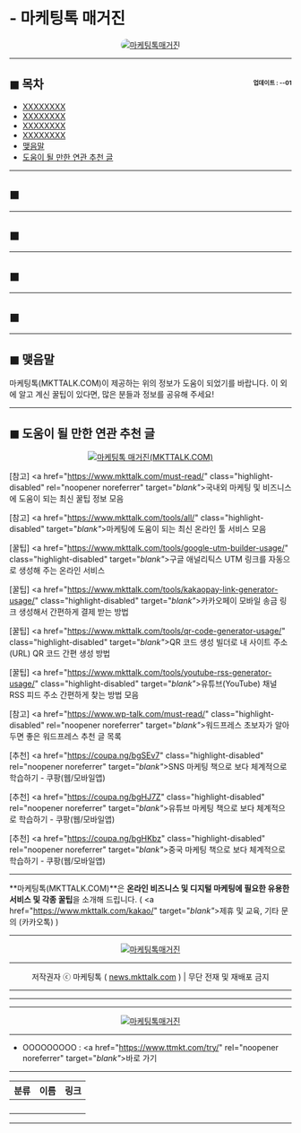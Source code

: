 # - 마케팅톡 매거진

<center><a href="https://www.mkttalk.com/kakao/" rel="noopener noreferrer" target="_blank"_><img src="https://hellotblog.files.wordpress.com/2019/01/mkttalk-youtube-300x300.png" style="max-width:100%; border-radius:1rem;" alt="마케팅톡매거진"></a></center>

<!-- <a name="index"></a> -->
***
## ◼︎ 목차 <span style="font-size:0.5em; float:right; padding:0.5em 0 0;"><i class="fas fa-clock"></i> 업데이트 : <span class="post-year"></span>-<span class="post-month-digits"></span>-01</span>

- [XXXXXXXX](#index-00)
- [XXXXXXXX](#index-01)
- [XXXXXXXX](#index-02)
- [XXXXXXXX](#index-03)
- [맺음말](#index-epilogue)
- [도움이 될 만한 연관 추천 글](#recommendation)

<!-- <a name="index-00"></a> -->
***
## ◼︎

<!-- <a name="index-01"></a> -->
***
## ◼︎

<!-- <a name="index-02"></a> -->
***
## ◼︎

<!-- <a name="index-03"></a> -->
***
## ◼︎

<!-- <a name="index-epilogue"></a> -->
***
## ◼︎ 맺음말

마케팅톡(MKTTALK.COM)이 제공하는 위의 정보가 도움이 되었기를 바랍니다.
이 외에 알고 계신 꿀팁이 있다면, 많은 분들과 정보를 공유해 주세요!

<!-- <a name="recommendation"></a> -->
***
## ◼︎ 도움이 될 만한 연관 추천 글

<center><a href="https://www.mkttalk.com/kakao/" rel="noopener noreferrer" target="_blank"_><img src="https://hellotblog.files.wordpress.com/2019/04/ttmkt-logo-girl-round-02-120x120.png" style="max-width:100%;" alt="마케팅톡 매거진(MKTTALK.COM)"></a></center>

[참고] <a href="https://www.mkttalk.com/must-read/" class="highlight-disabled" rel="noopener noreferrer" target="_blank"_>국내외 마케팅 및 비즈니스에 도움이 되는 최신 꿀팁 정보 모음</a>

[참고] <a href="https://www.mkttalk.com/tools/all/" class="highlight-disabled" target="_blank"_>마케팅에 도움이 되는 최신 온라인 툴 서비스 모음</a>

[꿀팁] <a href="https://www.mkttalk.com/tools/google-utm-builder-usage/" class="highlight-disabled" target="_blank"_>구글 애널리틱스 UTM 링크를 자동으로 생성해 주는 온라인 서비스</a>

[꿀팁] <a href="https://www.mkttalk.com/tools/kakaopay-link-generator-usage/" class="highlight-disabled" target="_blank"_>카카오페이 모바일 송금 링크 생성해서 간편하게 결제 받는 방법</a>

[꿀팁] <a href="https://www.mkttalk.com/tools/qr-code-generator-usage/" class="highlight-disabled" target="_blank"_>QR 코드 생성 빌더로 내 사이트 주소(URL) QR 코드 간편 생성 방법</a>

[꿀팁] <a href="https://www.mkttalk.com/tools/youtube-rss-generator-usage/" class="highlight-disabled" target="_blank"_>유튜브(YouTube) 채널 RSS 피드 주소 간편하게 찾는 방법 모음</a>

[참고] <a href="https://www.wp-talk.com/must-read/" class="highlight-disabled" rel="noopener noreferrer" target="_blank"_>워드프레스 초보자가 알아두면 좋은 워드프레스 추천 글 목록</a>

[추천] <a href="https://coupa.ng/bgSEv7" class="highlight-disabled" rel="noopener noreferrer" target="_blank"_>SNS 마케팅 책으로 보다 체계적으로 학습하기 - 쿠팡(웹/모바일앱)</a>

[추천] <a href="https://coupa.ng/bgHJ7Z" class="highlight-disabled" rel="noopener noreferrer" target="_blank"_>유튜브 마케팅 책으로 보다 체계적으로 학습하기 - 쿠팡(웹/모바일앱)</a>

[추천] <a href="https://coupa.ng/bgHKbz" class="highlight-disabled" rel="noopener noreferrer" target="_blank"_>중국 마케팅 책으로 보다 체계적으로 학습하기 - 쿠팡(웹/모바일앱)</a>

***
**마케팅톡(MKTTALK.COM)**은 **온라인 비즈니스 및 디지털 마케팅에 필요한 유용한 서비스 및 각종 꿀팁**을 소개해 드립니다. ( <a href="https://www.mkttalk.com/kakao/" target="_blank"_>제휴 및 교육, 기타 문의 (카카오톡)</a> )

***
<center><a href="https://www.mkttalk.com/kakao/" class="highlight-disabled" rel="noopener noreferrer" target="_blank"_><img src="https://hellotblog.files.wordpress.com/2019/02/mkttalk-banner-default-966x200.jpeg" style="max-width:100%;" alt="마케팅톡매거진"></a></center>

***
<center>저작권자 ⓒ 마케팅톡 ( <a href="https://www.mkttalk.com/kakao/" rel="noopener noreferrer" target="_blank"_>news.mkttalk.com</a> ) | 무단 전재 및 재배포 금지</center>

***
***
***
<center><a href="https://www.mkttalk.com/kakao/" rel="noopener noreferrer" target="_blank"_><img src="https://hellotblog.files.wordpress.com/2018/08/trendtalk-baidu-main-01-800x400.jpg" style="max-width:100%;" alt="마케팅톡매거진"></a></center>

***
- OOOOOOOOO : <a href="https://www.ttmkt.com/try/" rel="noopener noreferrer" target="_blank"_>바로 가기</a>

***
|분류|이름|링크|
|:-:|:-:|:-:|
||||
||||
||||
||||

***
